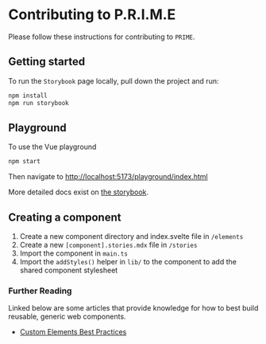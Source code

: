 # Contributing to P.R.I.M.E

Please follow these instructions for contributing to `PRIME`.

## Getting started

To run the `Storybook` page locally, pull down the project and run:

```bash
npm install
npm run storybook
```

## Playground

To use the Vue playground

```bash
npm start
```

Then navigate to [http://localhost:5173/playground/index.html](http://localhost:5173/playground/index.html)

More detailed docs exist on [the storybook](https://www.viam.com/prime).

## Creating a component

1. Create a new component directory and index.svelte file in `/elements`
2. Create a new `[component].stories.mdx` file in `/stories`
3. Import the component in `main.ts`
4. Import the `addStyles()` helper in `lib/` to the component to add the shared component stylesheet

### Further Reading

Linked below are some articles that provide knowledge for how to best build reusable, generic web components.

- [Custom Elements Best Practices](https://web.dev/custom-elements-best-practices/)
